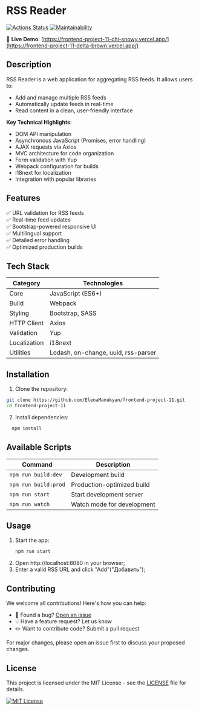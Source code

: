 # RSS Reader

[![Actions Status](https://github.com/ElenaManukyan/frontend-project-11/actions/workflows/hexlet-check.yml/badge.svg)](https://github.com/ElenaManukyan/frontend-project-11/actions)
[![Maintainability](https://api.codeclimate.com/v1/badges/d575f795153d8c37a66f/maintainability)](https://codeclimate.com/github/ElenaManukyan/frontend-project-11/maintainability)

🔗 **Live Demo**: [https://frontend-project-11-chi-snowy.vercel.app/](https://frontend-project-11-delta-brown.vercel.app/)

## Description
RSS Reader is a web application for aggregating RSS feeds. It allows users to:
- Add and manage multiple RSS feeds
- Automatically update feeds in real-time
- Read content in a clean, user-friendly interface

**Key Technical Highlights**:
- DOM API manipulation
- Asynchronous JavaScript (Promises, error handling)
- AJAX requests via Axios
- MVC architecture for code organization
- Form validation with Yup
- Webpack configuration for builds
- i18next for localization
- Integration with popular libraries

## Features
✅ URL validation for RSS feeds  
✅ Real-time feed updates  
✅ Bootstrap-powered responsive UI  
✅ Multilingual support  
✅ Detailed error handling  
✅ Optimized production builds  

## Tech Stack
| Category       | Technologies |
|----------------|--------------|
| Core           | JavaScript (ES6+) |
| Build          | Webpack |
| Styling        | Bootstrap, SASS |
| HTTP Client    | Axios |
| Validation     | Yup |
| Localization   | i18next |
| Utilities      | Lodash, on-change, uuid, rss-parser |

## Installation
1. Clone the repository:
```bash
git clone https://github.com/ElenaManukyan/frontend-project-11.git
cd frontend-project-11
```
2. Install dependencies:
 ```bash
   npm install
```
## Available Scripts

| Command               | Description                          |
|-----------------------|--------------------------------------|
| `npm run build:dev`   | Development build                    |
| `npm run build:prod`  | Production-optimized build           |
| `npm run start`       | Start development server             |
| `npm run watch`       | Watch mode for development           |

## Usage

1. Start the app:
   ```bash
   npm run start
   ```
2. Open http://localhost:8080 in your browser;
3. Enter a valid RSS URL and click "Add"("Добавить");
## Contributing

We welcome all contributions! Here's how you can help:

- 🐛 Found a bug? [Open an issue](https://github.com/your/repo/issues)
- 💡 Have a feature request? Let us know
- ✏️ Want to contribute code? Submit a pull request

For major changes, please open an issue first to discuss your proposed changes.

## License

This project is licensed under the MIT License - see the [LICENSE](LICENSE) file for details.

[![MIT License](https://img.shields.io/badge/license-MIT-blue.svg)](https://opensource.org/licenses/MIT)
